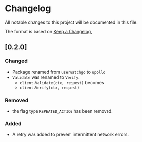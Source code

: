 # Changelog

All notable changes to this project will be documented in this file.

The format is based on [Keep a Changelog](https://keepachangelog.com/en/1.0.0/),

## [0.2.0]

### Changed

- Package renamed from `userwatchgo` to `upollo`
- `Validate` was renamed to `Verify`.
  - `client.Validate(ctx, request)` becomes
  - `client.Verify(ctx, request)`

### Removed

- the flag type `REPEATED_ACTION` has been removed.

### Added

- A retry was added to prevent intermittent network errors.
